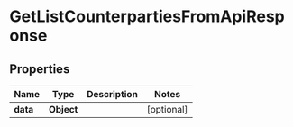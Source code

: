 

# GetListCounterpartiesFromApiResponse


## Properties

| Name | Type | Description | Notes |
|------------ | ------------- | ------------- | -------------|
|**data** | **Object** |  |  [optional] |



